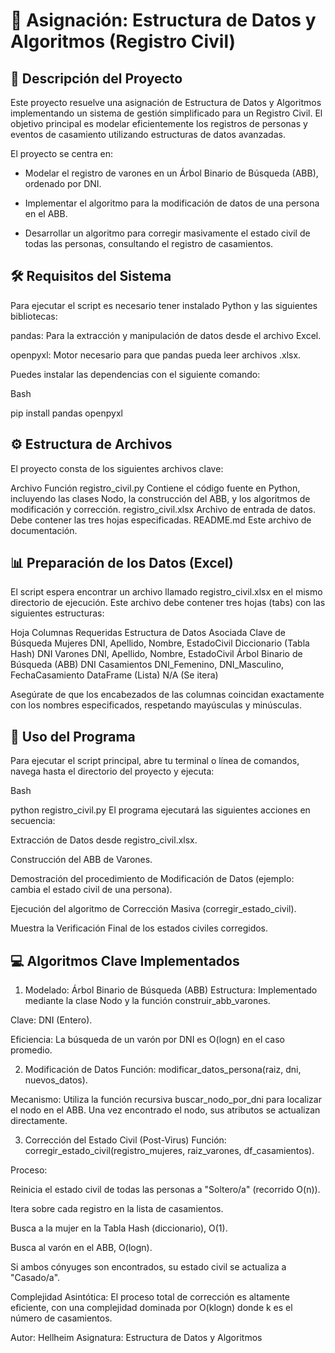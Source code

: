 # 📂 Asignación: Estructura de Datos y Algoritmos (Registro Civil)

## 📜 Descripción del Proyecto
Este proyecto resuelve una asignación de Estructura de Datos y Algoritmos implementando un sistema de gestión simplificado para un Registro Civil. El objetivo principal es modelar eficientemente los registros de personas y eventos de casamiento utilizando estructuras de datos avanzadas.

El proyecto se centra en:

- Modelar el registro de varones en un Árbol Binario de Búsqueda (ABB), ordenado por DNI.

- Implementar el algoritmo para la modificación de datos de una persona en el ABB.

- Desarrollar un algoritmo para corregir masivamente el estado civil de todas las personas, consultando el registro de casamientos.

## 🛠️ Requisitos del Sistema
Para ejecutar el script es necesario tener instalado Python y las siguientes bibliotecas:

pandas: Para la extracción y manipulación de datos desde el archivo Excel.

openpyxl: Motor necesario para que pandas pueda leer archivos .xlsx.

Puedes instalar las dependencias con el siguiente comando:

Bash

pip install pandas openpyxl

## ⚙️ Estructura de Archivos
El proyecto consta de los siguientes archivos clave:

Archivo	Función
registro_civil.py	Contiene el código fuente en Python, incluyendo las clases Nodo, la construcción del ABB, y los algoritmos de modificación y corrección.
registro_civil.xlsx	Archivo de entrada de datos. Debe contener las tres hojas especificadas.
README.md	Este archivo de documentación.


## 📊 Preparación de los Datos (Excel)
El script espera encontrar un archivo llamado registro_civil.xlsx en el mismo directorio de ejecución. Este archivo debe contener tres hojas (tabs) con las siguientes estructuras:

Hoja	Columnas Requeridas	Estructura de Datos Asociada	Clave de Búsqueda
Mujeres	DNI, Apellido, Nombre, EstadoCivil	Diccionario (Tabla Hash)	DNI
Varones	DNI, Apellido, Nombre, EstadoCivil	Árbol Binario de Búsqueda (ABB)	DNI
Casamientos	DNI_Femenino, DNI_Masculino, FechaCasamiento	DataFrame (Lista)	N/A (Se itera)

Asegúrate de que los encabezados de las columnas coincidan exactamente con los nombres especificados, respetando mayúsculas y minúsculas.

## 🚀 Uso del Programa
Para ejecutar el script principal, abre tu terminal o línea de comandos, navega hasta el directorio del proyecto y ejecuta:

Bash

python registro_civil.py
El programa ejecutará las siguientes acciones en secuencia:

Extracción de Datos desde registro_civil.xlsx.

Construcción del ABB de Varones.

Demostración del procedimiento de Modificación de Datos (ejemplo: cambia el estado civil de una persona).

Ejecución del algoritmo de Corrección Masiva (corregir_estado_civil).

Muestra la Verificación Final de los estados civiles corregidos.

## 💻 Algoritmos Clave Implementados
1. Modelado: Árbol Binario de Búsqueda (ABB)
Estructura: Implementado mediante la clase Nodo y la función construir_abb_varones.

Clave: DNI (Entero).

Eficiencia: La búsqueda de un varón por DNI es O(logn) en el caso promedio.

2. Modificación de Datos
Función: modificar_datos_persona(raiz, dni, nuevos_datos).

Mecanismo: Utiliza la función recursiva buscar_nodo_por_dni para localizar el nodo en el ABB. Una vez encontrado el nodo, sus atributos se actualizan directamente.

3. Corrección del Estado Civil (Post-Virus)
Función: corregir_estado_civil(registro_mujeres, raiz_varones, df_casamientos).

Proceso:

Reinicia el estado civil de todas las personas a "Soltero/a" (recorrido O(n)).

Itera sobre cada registro en la lista de casamientos.

Busca a la mujer en la Tabla Hash (diccionario), O(1).

Busca al varón en el ABB, O(logn).

Si ambos cónyuges son encontrados, su estado civil se actualiza a "Casado/a".

Complejidad Asintótica: El proceso total de corrección es altamente eficiente, con una complejidad dominada por O(klogn) donde k es el número de casamientos.

Autor: Hellheim
Asignatura: Estructura de Datos y Algoritmos